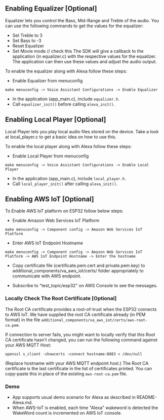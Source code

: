 ## Enabling Equalizer [Optional]
Equalizer lets you control the Bass, Mid-Range and Treble of the audio. You can use the following commands to get the values for the equalizer:
* Set Treble to 3
* Set Bass to -3
* Reset Equalizer
* Set Movie mode        // check this
The SDK will give a callback to the application (in equalizer.c) with the respective values for the equalizer. The application can then use these values and adjust the audio output.

To enable the equalizer along with Alexa follow these steps:
* Enable Equalizer from menuconfig
```
make menuconfig -> Voice Assistant Configurations -> Enable Equalizer
```
* In the application (app_main.c), include `equalizer.h`.
* Call `equalizer_init()` before calling `alexa_init()`.

## Enabling Local Player [Optional]
Local Player lets you play local audio files stored on the device. Take a look at local_player.c to get a basic idea on how to use this.

To enable the local player along with Alexa follow these steps:
* Enable Local Player from menuconfig
```
make menuconfig -> Voice Assistant Configurations -> Enable Local Player
```
* In the application (app_main.c), include `local_player.h`.
* Call `local_player_init()` after calling `alexa_init()`.

## Enabling AWS IoT [Optional]
To Enable AWS IoT platform on ESP32 follow below steps:

* Enable Amazon Web Services IoT Platform
```
make menuconfig -> Component config -> Amazon Web Services IoT Platform
```
* Enter AWS IoT Endpoint Hostname
```
make menuconfig -> Component config -> Amazon Web Services IoT Platform -> AWS IoT Endpoint Hostname -> Enter the hostname
```

* Copy certificate file (certificate.pem.cert and private.pem.key) to additional_components/va_aws_iot/certs/ folder appropriately to communicate with AWS endpoint.

* Subscribe to "test_topic/esp32" on AWS Console to see the messages.

### Locally Check The Root Certificate [Optional]
The Root CA certificate provides a root-of-trust when the ESP32 connects to AWS IoT. We have supplied the root CA certificate already (in PEM format) in the file `additional_components/va_aws_iot/certs/aws-root-ca.pem`.

If connection to server fails, you might want to locally verify that this Root CA certificate hasn't changed, you can run the following command against your AWS MQTT Host:

```
openssl s_client -showcerts -connect hostname:8883 < /dev/null
```

(Replace hostname with your AWS MQTT endpoint host.) The Root CA certificate is the last certificate in the list of certificates printed. You can copy-paste this in place of the existing `aws-root-ca.pem` file.

### Demo
* App supports usual demo scenario for Alexa as described in README-Alexa.md.
* When AWS-IoT is enabled, each time "Alexa" wakeword is detected the WakeWord count is incremented on AWS IoT console.